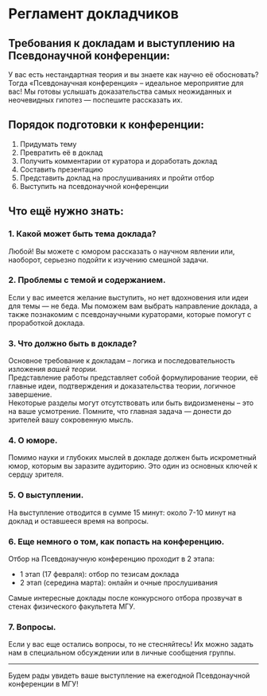 # Регламент докладчиков

## **Требования к докладам и выступлению на Псевдонаучной конференции:**

У вас есть нестандартная теория и вы знаете как научно её обосновать? Тогда «Псевдонаучная конференция» – идеальное мероприятие для вас! Мы готовы услышать доказательства самых неожиданных и неочевидных гипотез — поспешите рассказать их.

## **Порядок подготовки к конференции:**

1. Придумать тему
2. Превратить её в доклад
3. Получить комментарии от куратора и доработать доклад
4. Составить презентацию
5. Представить доклад на прослушиваниях и пройти отбор
6. Выступить на псевдонаучной конференции

## **Что ещё нужно знать:**

### **1. Какой может быть тема доклада?**

Любой! Вы можете с юмором рассказать о научном явлении или, наоборот, серьезно подойти к изучению смешной задачи.

### **2. Проблемы с темой и содержанием.**

Если у вас имеется желание выступить, но нет вдохновения или идеи для темы — не беда. Мы поможем вам выбрать направление доклада, а также познакомим с псевдонаучными кураторами, которые помогут с проработкой доклада.

### **3. Что должно быть в докладе?**

Основное требование к докладам _–_ логика и последовательность изложения _вашей теории._\
Представление работы представляет собой формулирование теории, её главные идеи, подтверждения и доказательства теории, логичное завершение.\
Некоторые разделы могут отсутствовать или быть видоизменены – это на ваше усмотрение. Помните, что главная задача — донести до зрителей вашу сокровенную мысль.

### **4. О юморе.**

Помимо науки и глубоких мыслей в докладе должен быть искрометный юмор, которым вы заразите аудиторию. Это один из основных ключей к сердцу зрителя.

### **5. О выступлении.**

На выступление отводится в сумме 15 минут: около 7-10 минут на доклад и оставшееся время на вопросы.

### **6. Еще немного о том, как попасть на конференцию.**

Отбор на Псевдонаучную конференцию проходит в 2 этапа:

* 1 этап (17 февраля): отбор по тезисам доклада
* 2 этап (середина марта): онлайн и очные прослушивания

Самые интересные доклады после конкурсного отбора прозвучат в стенах физического факультета МГУ.

### **7. Вопросы.**

Если у вас еще остались вопросы, то не стесняйтесь! Их можно задать нам в специальном обсуждении или в личные сообщения группы.

***

Будем рады увидеть ваше выступление на ежегодной Псевдонаучной конференции в МГУ!
